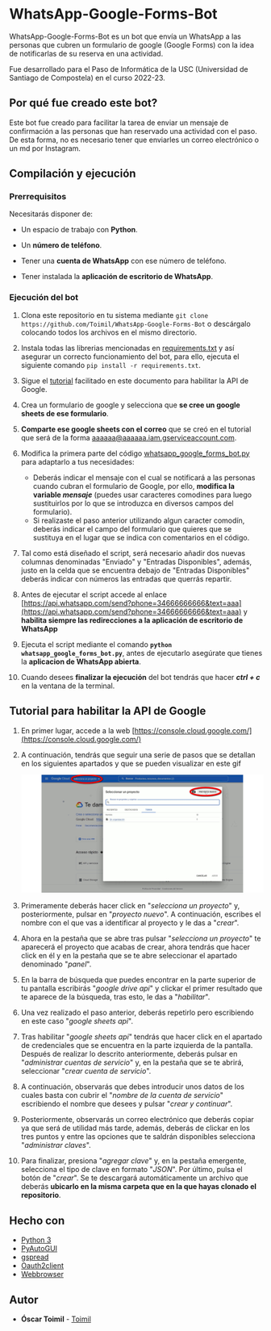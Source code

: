 # WhatsApp-Google-Forms-Bot

WhatsApp-Google-Forms-Bot es un bot que envía un WhatsApp a las personas que cubren un formulario de google (Google Forms) con la idea de notificarlas de su reserva en una actividad.

Fue desarrollado para el Paso de Informática de la USC (Universidad de Santiago de Compostela) en el curso 2022-23.


## Por qué fue creado este bot?

Este bot fue creado para facilitar la tarea de enviar un mensaje de confirmación a las personas que han reservado una actividad con el paso. De esta forma, no es necesario tener que enviarles un correo electrónico o un md por Instagram.


## Compilación y ejecución

### Prerrequisitos

Necesitarás disponer de:

* Un espacio de trabajo con **Python**.

* Un **número de teléfono**.

* Tener una **cuenta de WhatsApp** con ese número de teléfono.

* Tener instalada la **aplicación de escritorio de WhatsApp**.


### Ejecución del bot

1. Clona este repositorio en tu sistema mediante ```git clone https://github.com/Toimil/WhatsApp-Google-Forms-Bot``` o descárgalo colocando todos los archivos en el mismo directorio.

2. Instala todas las librerias mencionadas en [requirements.txt](https://github.com/Toimil/WhatsApp-Google-Forms-Bot/blob/main/requirements.txt) y así asegurar un correcto funcionamiento del bot, para ello, ejecuta el siguiente comando ```pip install -r requirements.txt```.

3. Sigue el [tutorial](https://github.com/Toimil/WhatsApp-Google-Forms-Bot#tutorial-para-habilitar-la-api-de-google) facilitado en este documento para habilitar la API de Google. 

4. Crea un formulario de google y selecciona que **se cree un google sheets de ese formulario**.

5. **Comparte ese google sheets con el correo** que se creó en el tutorial que será de la forma aaaaaa@aaaaaa.iam.gserviceaccount.com.

6. Modifica la primera parte del código [whatsapp_google_forms_bot.py](https://github.com/Toimil/WhatsApp-Google-Forms-Bot/blob/main/whatsapp_google_forms_bot.py) para adaptarlo a tus necesidades:

    * Deberás indicar el mensaje con el cual se notificará a las personas cuando cubran el formulario de Google, por ello, **modifica la variable *mensaje*** (puedes usar caracteres comodines para luego sustituirlos por lo que se introduzca en diversos campos del formulario).
    * Si realizaste el paso anterior utilizando algun caracter comodín, deberás indicar el campo del formulario que quieres que se sustituya en el lugar que se indica con comentarios en el código.
    
7. Tal como está diseñado el script, será necesario añadir dos nuevas columnas denominadas "Enviado" y "Entradas Disponibles", además, justo en la celda que se encuentra debajo de "Entradas Disponibles" deberás indicar con números las entradas que querrás repartir.
    
8. Antes de ejecutar el script accede al enlace [https://api.whatsapp.com/send?phone=34666666666&text=aaa](https://api.whatsapp.com/send?phone=34666666666&text=aaa) y **habilita siempre las redirecciones a la aplicación de escritorio de WhatsApp** 
    
9. Ejecuta el script mediante el comando **```python whatsapp_google_forms_bot.py```**, antes de ejecutarlo asegúrate que tienes la **aplicacion de WhatsApp abierta**.

10. Cuando desees **finalizar la ejecución** del bot tendrás que hacer ***ctrl + c*** en la ventana de la terminal.



## Tutorial para habilitar la API de Google

1. En primer lugar, accede a la web [https://console.cloud.google.com/](https://console.cloud.google.com/)
2. A continuación, tendrás que seguir una serie de pasos que se detallan en los siguientes apartados y que se pueden visualizar en este gif
   <p align="center">
        <img src="https://github.com/Toimil/WhatsApp-Google-Forms-Bot/blob/main/tutorial.gif" alt="animated" />
    </p>

3. Primeramente deberás hacer click en "*selecciona un proyecto*" y, posteriormente, pulsar en "*proyecto nuevo*". A continuación, escribes el nombre con el que vas a identificar al proyecto y le das a "*crear*".
4. Ahora en la pestaña que se abre tras pulsar "*selecciona un proyecto*" te aparecerá el proyecto que acabas de crear, ahora tendrás que hacer click en él y en la pestaña que se te abre seleccionar el apartado denominado "*panel*".
5. En la barra de búsqueda que puedes encontrar en la parte superior de tu pantalla escribirás "*google drive api*" y clickar el primer resultado que te aparece de la búsqueda, tras esto, le das a "*habilitar*".
6. Una vez realizado el paso anterior, deberás repetirlo pero escribiendo en este caso "*google sheets api*".
7. Tras habilitar "*google sheets api*" tendrás que hacer click en el apartado de credenciales que se encuentra en la parte izquierda de la pantalla. Después de realizar lo descrito anteriormente, deberás pulsar en "*administrar cuentas de servicio*" y, en la pestaña que se te abrirá, seleccionar "*crear cuenta de servicio*".
8. A continuación, observarás que debes introducir unos datos de los cuales basta con cubrir el "*nombre de la cuenta de servicio*" escribiendo el nombre que desees y pulsar "*crear y continuar*".
9. Posteriormente, observarás un correo electrónico que deberás copiar ya que será de utilidad más tarde, además, deberás de clickar en los tres puntos y entre las opciones que te saldrán disponibles selecciona "*administrar claves*".
10. Para finalizar, presiona "*agregar clave*" y, en la pestaña emergente, selecciona el tipo de clave en formato "*JSON*". Por último, pulsa el botón de "*crear*". Se te descargará automáticamente un archivo que deberás **ubicarlo en la misma carpeta que en la que hayas clonado el repositorio**.

## Hecho con

* [Python 3](https://www.python.org/)
* [PyAutoGUI](https://github.com/asweigart/pyautogui)
* [gspread](https://github.com/burnash/gspread)
* [Oauth2client](https://github.com/googleapis/oauth2client)
* [Webbrowser](https://docs.python.org/es/3/library/webbrowser.html)

## Autor

* **Óscar Toimil** - [Toimil](https://github.com/Toimil)


